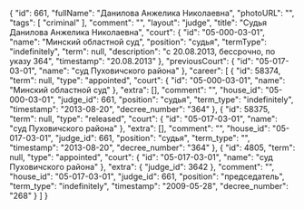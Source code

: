 {
    "id": 661,
    "fullName": "Данилова Анжелика Николаевна",
    "photoURL": "",
    "tags": [
        "criminal"
    ],
    "comment": "",
    "layout": "judge",
    "title": "Судья Данилова Анжелика Николаевна",
    "court": {
        "id": "05-000-03-01",
        "name": "Минский областной суд",
        "position": "судья",
        "termType": "indefinitely",
        "term": null,
        "description": "c 20.08.2013, бессрочно, по указу 364",
        "timestamp": "20.08.2013"
    },
    "previousCourt": {
        "id": "05-017-03-01",
        "name": "суд Пуховичского района"
    },
    "career": [
        {
            "id": 58374,
            "term": null,
            "type": "appointed",
            "court": {
                "id": "05-000-03-01",
                "name": "Минский областной суд"
            },
            "extra": [],
            "comment": "",
            "house_id": "05-000-03-01",
            "judge_id": 661,
            "position": "судья",
            "term_type": "indefinitely",
            "timestamp": "2013-08-20",
            "decree_number": "364"
        },
        {
            "id": 58375,
            "term": null,
            "type": "released",
            "court": {
                "id": "05-017-03-01",
                "name": "суд Пуховичского района"
            },
            "extra": [],
            "comment": "",
            "house_id": "05-017-03-01",
            "judge_id": 661,
            "position": "судья",
            "term_type": "",
            "timestamp": "2013-08-20",
            "decree_number": "364"
        },
        {
            "id": 4805,
            "term": null,
            "type": "appointed",
            "court": {
                "id": "05-017-03-01",
                "name": "суд Пуховичского района"
            },
            "extra": {
                "judge_id": 3642
            },
            "comment": "",
            "house_id": "05-017-03-01",
            "judge_id": 661,
            "position": "председатель",
            "term_type": "indefinitely",
            "timestamp": "2009-05-28",
            "decree_number": "268"
        }
    ]
}